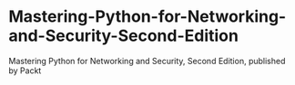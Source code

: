 # Mastering-Python-for-Networking-and-Security-Second-Edition
Mastering Python for Networking and Security, Second Edition, published by Packt
